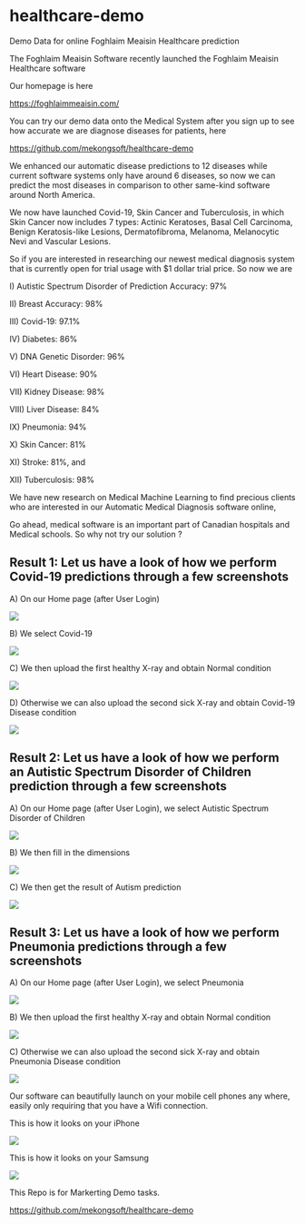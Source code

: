# healthcare-demo
Demo Data for online Foghlaim Meaisin Healthcare prediction

The Foghlaim Meaisin Software recently launched the Foghlaim Meaisin Healthcare software

Our homepage is here

https://foghlaimmeaisin.com/

You can try our demo data onto the Medical System after you sign up to see how accurate we are diagnose diseases for patients, here

https://github.com/mekongsoft/healthcare-demo

We enhanced our automatic disease predictions to 12 diseases while current software systems only have around 6 diseases, so now we can predict the most diseases in comparison to other same-kind software around North America.

We now have launched Covid-19, Skin Cancer and Tuberculosis, in which Skin Cancer now includes 7 types: Actinic Keratoses, Basal Cell Carcinoma, Benign Keratosis-like Lesions, Dermatofibroma, Melanoma, Melanocytic Nevi and Vascular Lesions.

So if you are interested in researching our newest medical diagnosis system that is currently open for trial usage with $1 dollar trial price. So now we are 

I) Autistic Spectrum Disorder of Prediction Accuracy: 97%

II) Breast Accuracy: 98%

III) Covid-19: 97.1%

IV) Diabetes: 86%

V) DNA Genetic Disorder: 96%

VI) Heart Disease: 90%

VII) Kidney Disease: 98%

VIII) Liver Disease: 84%

IX) Pneumonia: 94%

X) Skin Cancer: 81%

XI) Stroke: 81%, and

XII) Tuberculosis: 98%

We have new research on Medical Machine Learning to find precious clients who are interested in our Automatic Medical Diagnosis software online, 

Go ahead, medical software is an important part of Canadian hospitals and Medical schools. So why not try our solution ?

## Result 1:  Let us have a look of how we perform Covid-19 predictions through a few screenshots

A) On our Home page (after User Login)

<img src="https://github.com/mekongsoft/healthcare-demo/blob/main/screenshots/homepage.png"/>

B) We select Covid-19

<img src="https://github.com/mekongsoft/healthcare-demo/blob/main/screenshots/covid191_small.png"/>

C) We then upload the first healthy X-ray and obtain Normal condition

<img src="https://github.com/mekongsoft/healthcare-demo/blob/main/screenshots/covid192_small.png"/>

D) Otherwise we can also upload the second sick X-ray and obtain Covid-19 Disease condition

<img src="https://github.com/mekongsoft/healthcare-demo/blob/main/screenshots/covid193_small.png"/>

## Result 2: Let us have a look of how we perform an Autistic Spectrum Disorder of Children prediction through a few screenshots

A) On our Home page (after User Login), we select Autistic Spectrum Disorder of Children

<img src="https://github.com/mekongsoft/healthcare-demo/blob/main/screenshots/autism1_small.png"/>

B) We then fill in the dimensions

<img src="https://github.com/mekongsoft/healthcare-demo/blob/main/screenshots/autism2_small.png"/>

C) We then get the result of Autism prediction

<img src="https://github.com/mekongsoft/healthcare-demo/blob/main/screenshots/autism4_small.png"/>

## Result 3:  Let us have a look of how we perform Pneumonia predictions through a few screenshots

A) On our Home page (after User Login), we select Pneumonia

<img src="https://github.com/mekongsoft/healthcare-demo/blob/main/screenshots/pneumonia1_small.png"/>

B) We then upload the first healthy X-ray and obtain Normal condition

<img src="https://github.com/mekongsoft/healthcare-demo/blob/main/screenshots/pneumonia5_small.png"/>

C) Otherwise we can also upload the second sick X-ray and obtain Pneumonia Disease condition

<img src="https://github.com/mekongsoft/healthcare-demo/blob/main/screenshots/pneumonia6_small.png"/>

Our software can beautifully launch on your mobile cell phones any where, easily only requiring that you have a Wifi connection.

This is how it looks on your iPhone

<img src="https://github.com/mekongsoft/healthcare-demo/blob/main/screenshots/iPhone2.png"/>

This is how it looks on your Samsung

<img src="https://github.com/mekongsoft/healthcare-demo/blob/main/screenshots/samsung.png"/>

This Repo is for Markerting Demo tasks.

https://github.com/mekongsoft/healthcare-demo
